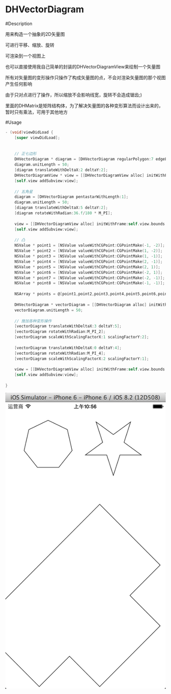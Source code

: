 # DHVectorDiagram

#Description

用来构造一个抽象的2D矢量图

可进行平移、缩放、旋转

可渲染到一个视图上

也可以直接使用我自己简单的封装的DHVectorDiagramView来绘制一个矢量图

所有对矢量图的变形操作只操作了构成矢量图的点，不会对渲染矢量图的那个视图产生任何影响

由于只对点进行了操作，所以缩放不会影响线宽，旋转不会造成锯齿;)

里面的DHMatrix是矩阵结构体，为了解决矢量图的各种变形算法而设计出来的，暂时只有乘法，可用于其他地方

#Usage

```objective-c
- (void)viewDidLoad {
    [super viewDidLoad];
    
    
    // 正七边形
    DHVectorDiagram * diagram = [DHVectorDiagram regularPolygon:7 edgeLength:1];
    diagram.unitLength = 50;
    [diagram translateWithDeltaX:2 deltaY:2];
    DHVectorDiagramView * view = [[DHVectorDiagramView alloc] initWithFrame:self.view.bounds vectorDiagram:diagram];
    [self.view addSubview:view];
    
    // 五角星
    diagram = [DHVectorDiagram pentastarWithLength:1];
    diagram.unitLength = 50;
    [diagram translateWithDeltaX:5 deltaY:2];
    [diagram rotateWithRadian:36.f/180 * M_PI];
    
    view = [[DHVectorDiagramView alloc] initWithFrame:self.view.bounds vectorDiagram:diagram];
    [self.view addSubview:view];
    
    // 凸
    NSValue * point1 = [NSValue valueWithCGPoint:CGPointMake(-1, -2)];
    NSValue * point2 = [NSValue valueWithCGPoint:CGPointMake(1, -2)];
    NSValue * point3 = [NSValue valueWithCGPoint:CGPointMake(1, -1)];
    NSValue * point4 = [NSValue valueWithCGPoint:CGPointMake(2, -1)];
    NSValue * point5 = [NSValue valueWithCGPoint:CGPointMake(2, 1)];
    NSValue * point6 = [NSValue valueWithCGPoint:CGPointMake(-2, 1)];
    NSValue * point7 = [NSValue valueWithCGPoint:CGPointMake(-2, -1)];
    NSValue * point8 = [NSValue valueWithCGPoint:CGPointMake(-1, -1)];
    
    NSArray * points = @[point1,point2,point3,point4,point5,point6,point7,point8];

    DHVectorDiagram * vectorDiagram = [[DHVectorDiagram alloc] initWithVertexBuffers:points];
    vectorDiagram.unitLength = 50;
    
    // 施加各种变形操作
    [vectorDiagram translateWithDeltaX:3 deltaY:5];
    [vectorDiagram rotateWithRadian:M_PI_2];
    [vectorDiagram scaleWithScalingFactorX:1 scalingFactorY:2];

    [vectorDiagram translateWithDeltaX:0 deltaY:4];
    [vectorDiagram rotateWithRadian:M_PI_4];
    [vectorDiagram scaleWithScalingFactorX:2 scalingFactorY:1];

    view = [[DHVectorDiagramView alloc] initWithFrame:self.view.bounds vectorDiagram:vectorDiagram];
    [self.view addSubview:view];
    
}

```

![1](https://github.com/DHUsesAll/GitImages/blob/master/DHVectorDiagram/1.png)
